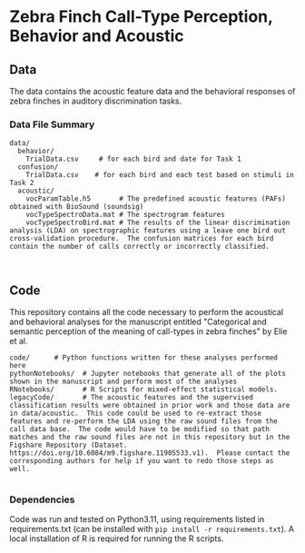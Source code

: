 # Zebra Finch Call-Type Perception, Behavior and Acoustic

## Data

The data contains the acoustic feature data and the behavioral responses of zebra finches in auditory discrimination tasks.

### Data File Summary

```shell
data/
  behavior/
    TrialData.csv     # for each bird and date for Task 1
  confusion/
    TrialData.csv    # for each bird and each test based on stimuli in Task 2
  acoustic/
    vocParamTable.h5       # The predefined acoustic features (PAFs) obtained with BioSound (soundsig)
    vocTypeSpectroData.mat # The spectrogram features
    vocTypeSpectroBird.mat # The results of the linear discrimination analysis (LDA) on spectrographic features using a leave one bird out cross-validation procedure.  The confusion matrices for each bird contain the number of calls correctly or incorrectly classified.

 
```

## Code

This repository contains all the code necessary to perform the acoustical and behavioral analyses for the manuscript entitled "Categorical and semantic perception of the meaning of call-types in zebra finches" by Elie et al.

```shell
code/      # Python functions written for these analyses performed here
pythonNotebooks/  # Jupyter notebooks that generate all of the plots shown in the manuscript and perform most of the analyses
RNotebooks/       # R Scripts for mixed-effect statistical models.
legacyCode/       # The acoustic features and the supervised classification results were obtained in prior work and those data are in data/acoustic.  This code could be used to re-extract those features and re-perform the LDA using the raw sound files from the call data base.  The code would have to be modified so that path matches and the raw sound files are not in this repository but in the Figshare Repository (Dataset. https://doi.org/10.6084/m9.figshare.11905533.v1).  Please contact the corresponding authors for help if you want to redo those steps as well.


```


### Dependencies

Code was run and tested on Python3.11, using requirements listed in requirements.txt (can be installed with `pip install -r requirements.txt`). A local installation of R is required for running the R scripts.
